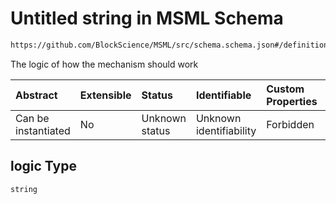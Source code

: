 # Untitled string in MSML Schema

```txt
https://github.com/BlockScience/MSML/src/schema.schema.json#/definitions/Mechanism/properties/logic
```

The logic of how the mechanism should work

| Abstract            | Extensible | Status         | Identifiable            | Custom Properties | Additional Properties | Access Restrictions | Defined In                                                                                    |
| :------------------ | :--------- | :------------- | :---------------------- | :---------------- | :-------------------- | :------------------ | :-------------------------------------------------------------------------------------------- |
| Can be instantiated | No         | Unknown status | Unknown identifiability | Forbidden         | Allowed               | none                | [schema.schema.json\*](../../out/math_spec_mapping/schema.schema.json "open original schema") |

## logic Type

`string`
